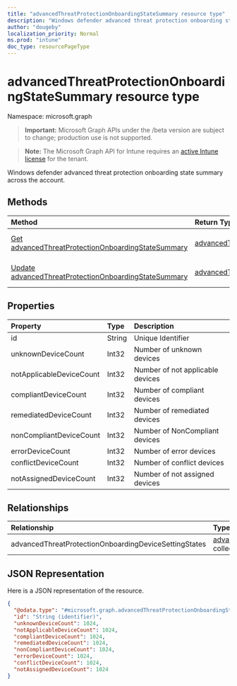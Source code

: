 ```yaml
---
title: "advancedThreatProtectionOnboardingStateSummary resource type"
description: "Windows defender advanced threat protection onboarding state summary across the account."
author: "dougeby"
localization_priority: Normal
ms.prod: "intune"
doc_type: resourcePageType
---
```


# advancedThreatProtectionOnboardingStateSummary resource type

Namespace: microsoft.graph

> **Important:** Microsoft Graph APIs under the /beta version are subject to change; production use is not supported.

> **Note:** The Microsoft Graph API for Intune requires an [active Intune license](https://go.microsoft.com/fwlink/?linkid=839381) for the tenant.

Windows defender advanced threat protection onboarding state summary across the account.

## Methods
|Method|Return Type|Description|
|:---|:---|:---|
|[Get advancedThreatProtectionOnboardingStateSummary](../api/intune-deviceconfig-advancedthreatprotectiononboardingstatesummary-get.md)|[advancedThreatProtectionOnboardingStateSummary](../resources/intune-deviceconfig-advancedthreatprotectiononboardingstatesummary.md)|Read properties and relationships of the [advancedThreatProtectionOnboardingStateSummary](../resources/intune-deviceconfig-advancedthreatprotectiononboardingstatesummary.md) object.|
|[Update advancedThreatProtectionOnboardingStateSummary](../api/intune-deviceconfig-advancedthreatprotectiononboardingstatesummary-update.md)|[advancedThreatProtectionOnboardingStateSummary](../resources/intune-deviceconfig-advancedthreatprotectiononboardingstatesummary.md)|Update the properties of a [advancedThreatProtectionOnboardingStateSummary](../resources/intune-deviceconfig-advancedthreatprotectiononboardingstatesummary.md) object.|

## Properties
|Property|Type|Description|
|:---|:---|:---|
|id|String|Unique Identifier|
|unknownDeviceCount|Int32|Number of unknown devices|
|notApplicableDeviceCount|Int32|Number of not applicable devices|
|compliantDeviceCount|Int32|Number of compliant devices|
|remediatedDeviceCount|Int32|Number of remediated devices|
|nonCompliantDeviceCount|Int32|Number of NonCompliant devices|
|errorDeviceCount|Int32|Number of error devices|
|conflictDeviceCount|Int32|Number of conflict devices|
|notAssignedDeviceCount|Int32|Number of not assigned devices|

## Relationships
|Relationship|Type|Description|
|:---|:---|:---|
|advancedThreatProtectionOnboardingDeviceSettingStates|[advancedThreatProtectionOnboardingDeviceSettingState](../resources/intune-deviceconfig-advancedthreatprotectiononboardingdevicesettingstate.md) collection|Not yet documented|

## JSON Representation
Here is a JSON representation of the resource.
<!-- {
  "blockType": "resource",
  "keyProperty": "id",
  "@odata.type": "microsoft.graph.advancedThreatProtectionOnboardingStateSummary"
}
-->
``` json
{
  "@odata.type": "#microsoft.graph.advancedThreatProtectionOnboardingStateSummary",
  "id": "String (identifier)",
  "unknownDeviceCount": 1024,
  "notApplicableDeviceCount": 1024,
  "compliantDeviceCount": 1024,
  "remediatedDeviceCount": 1024,
  "nonCompliantDeviceCount": 1024,
  "errorDeviceCount": 1024,
  "conflictDeviceCount": 1024,
  "notAssignedDeviceCount": 1024
}
```




